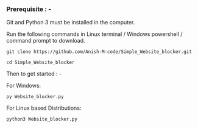 ### Prerequisite : -

Git and Python 3 must be installed in the computer.

Run the following commands in Linux terminal / Windows powershell / command prompt to download.

```
git clone https://github.com/Anish-M-code/Simple_Website_blocker.git
```

```
cd Simple_Website_blocker
```
Then to get started : -

For Windows:

```
py Website_blocker.py
```

For Linux based Distributions:

```
python3 Website_blocker.py
```
